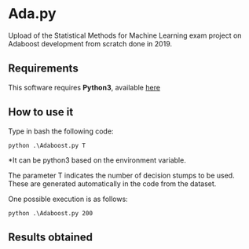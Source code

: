 # Ada.py
Upload of the Statistical Methods for Machine Learning exam project on Adaboost development from scratch done in 2019.

## Requirements
This software requires **Python3**, available [here](https://www.python.org/)

## How to use it
Type in bash the following code:

```
python .\Adaboost.py T
```
\*It can be python3 based on the environment variable.

The parameter T indicates the number of decision stumps to be used. These are generated automatically in the code from the dataset.

One possible execution is as follows:

```
python .\Adaboost.py 200
```
## Results obtained
